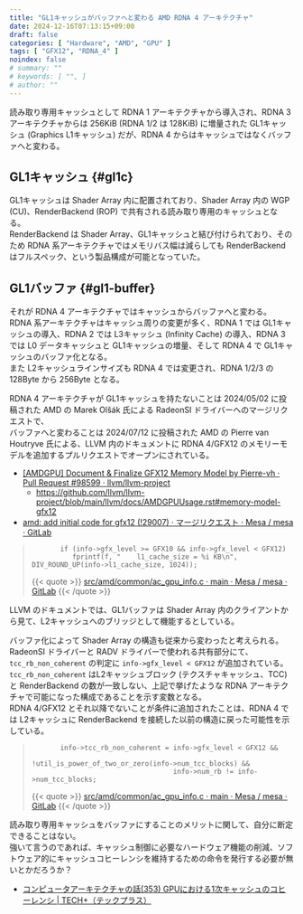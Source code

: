 ```yaml
---
title: "GL1キャッシュがバッファへと変わる AMD RDNA 4 アーキテクチャ"
date: 2024-12-16T07:13:15+09:00
draft: false
categories: [ "Hardware", "AMD", "GPU" ]
tags: [ "GFX12", "RDNA_4" ]
noindex: false
# summary: ""
# keywords: [ "", ]
# author: ""
---
```


読み取り専用キャッシュとして RDNA 1 アーキテクチャから導入され、RDNA 3 アーキテクチャからは 256KiB (RDNA 1/2 は 128KiB) に増量された GL1キャッシュ (Graphics L1キャッシュ) だが、RDNA 4 からはキャッシュではなくバッファへと変わる。  

## GL1キャッシュ {#gl1c}
GL1キャッシュは Shader Array 内に配置されており、Shader Array 内の WGP (CU)、RenderBackend (ROP) で共有される読み取り専用のキャッシュとなる。  
RenderBackend は Shader Array、GL1キャッシュと結び付けられており、そのため RDNA 系アーキテクチャではメモリバス幅は減らしても RenderBackend はフルスペック、という製品構成が可能となっていた。  

## GL1バッファ {#gl1-buffer}
それが RDNA 4 アーキテクチャではキャッシュからバッファへと変わる。  
RDNA 系アーキテクチャはキャッシュ周りの変更が多く、RDNA 1 では GL1キャッシュの導入、RDNA 2 では L3キャッシュ (Infinity Cache) の導入、RDNA 3 では L0 データキャッシュと GL1キャッシュの増量、そして RDNA 4 で GL1キャッシュのバッファ化となる。  
また L2キャッシュラインサイズも RDNA 4 では変更され、RDNA 1/2/3 の 128Byte から 256Byte となる。  

RDNA 4 アーキテクチャが GL1キャッシュを持たないことは 2024/05/02 に投稿された AMD の Marek Olšák 氏による RadeonSI ドライバーへのマージリクエストで、  
バッファへと変わることは 2024/07/12 に投稿された AMD の Pierre van Houtryve 氏による、LLVM 内のドキュメントに RDNA 4/GFX12 のメモリーモデルを追加するプルリクエストでオープンにされている。  

 * [[AMDGPU] Document & Finalize GFX12 Memory Model by Pierre-vh · Pull Request #98599 · llvm/llvm-project](https://github.com/llvm/llvm-project/pull/98599)
   * <https://github.com/llvm/llvm-project/blob/main/llvm/docs/AMDGPUUsage.rst#memory-model-gfx12>
 * [amd: add initial code for gfx12 (!29007) · マージリクエスト · Mesa / mesa · GitLab](https://gitlab.freedesktop.org/mesa/mesa/-/merge_requests/29007)

 >            if (info->gfx_level >= GFX10 && info->gfx_level < GFX12)
 >               fprintf(f, "    l1_cache_size = %i KB\n", DIV_ROUND_UP(info->l1_cache_size, 1024));
 >         
 >
 > {{< quote >}} [src/amd/common/ac_gpu_info.c · main · Mesa / mesa · GitLab](https://gitlab.freedesktop.org/mesa/mesa/blob/main/src/amd/common/ac_gpu_info.c) {{< /quote >}}

LLVM のドキュメントでは、GL1バッファは Shader Array 内のクライアントから見て、L2キャッシュへのブリッジとして機能するとしている。  

バッファ化によって Shader Array の構造も従来から変わったと考えられる。  
RadeonSI ドライバーと RADV ドライバーで使われる共有部分にて、`tcc_rb_non_coherent` の判定に `info->gfx_level < GFX12` が追加されている。  
`tcc_rb_non_coherent` はL2キャッシュブロック (テクスチャキャッシュ、TCC) と RenderBackend の数が一致しない、上記で挙げたような RDNA アーキテクチャで可能になった構成であることを示す変数となる。  
RDNA 4/GFX12 とそれ以降でないことが条件に追加されたことは、RDNA 4 では L2キャッシュに RenderBackend を接続した以前の構造に戻った可能性を示している。  

 >            info->tcc_rb_non_coherent = info->gfx_level < GFX12 &&
 >                                        !util_is_power_of_two_or_zero(info->num_tcc_blocks) &&
 >                                        info->num_rb != info->num_tcc_blocks;
 >
 > {{< quote >}} [src/amd/common/ac_gpu_info.c · main · Mesa / mesa · GitLab](https://gitlab.freedesktop.org/mesa/mesa/blob/main/src/amd/common/ac_gpu_info.c) {{< /quote >}}


読み取り専用キャッシュをバッファにすることのメリットに関して、自分に断定できることはない。  
強いて言うのであれば、キャッシュ制御に必要なハードウェア機能の削減、ソフトウェア的にキャッシュコヒーレンシを維持するための命令を発行する必要が無いとかだろうか？  

 * [コンピュータアーキテクチャの話(353) GPUにおける1次キャッシュのコヒーレンシ | TECH+（テックプラス）](https://news.mynavi.jp/techplus/article/architecture-353/)
